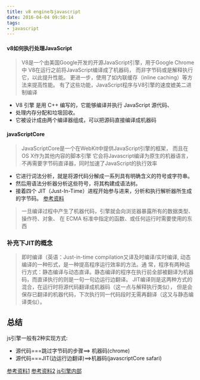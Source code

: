 ```yaml
---
title: v8 engine与javascript
date: 2016-04-04 09:50:14
tags: 
- javascript
---
```


#### v8如何执行处理JavaScript

> V8是一个由美国Google开发的开源JavaScript引擎，用于Google Chrome中
> V8在运行之前将JavaScript编译成了机器码，
> 而非字节码或是解释执行它，以此提升性能。
> 更进一步，使用了如内联缓存（inline caching）等方法来提高性能。
>有了这些功能，JavaScript程序与V8引擎的速度媲美二进制编译

- V8 引擎 是用 C++ 编写的，它能够编译并执行 JavaScript 源代码、
- 处理内存分配和垃圾回收。
- 它被设计成由两个编译器组成，可以把源码直接编译成机器码

#### javaScriptCore
>JavaScriptCore是一个在WebKit中提供JavaScript引擎的框架，
> 而且在OS X作为其他内容的脚本引擎
> 它会将Javascript编译为原生的机器语言，
> 不再需要字节码直译器，同时加速了JavaScript的执行效率

- 它进行词法分析，就是将源代码分解成一系列具有明确含义的符号或字符串。
-  然后用语法分析器分析这些符号，将其构建成语法树。
-  接着四个 JIT（Just-In-Time）进程开始参与进来，分析和执行解析器所生成的字节码。
[参考资料](http://web.jobbole.com/84351/)

> 一旦编译过程中产生了机器代码，引擎就会向浏览器暴露所有的数据类型、操作符、对象、
> 在 ECMA 标准中指定的函数、或任何运行时需要使用的东西

### 补充下JIT的概念
>即时编译（英语：Just-in-time compilation又译及时编译/实时编译,
>动态编译的一种形式，是一种提高程序运行效率的方法。通
>常，程序有两种运行方式：静态编译与动态直译。静态编译的程序在执行前全部被翻译为机器码，而直译执行的则是一句一句边运行边翻译。
>JIT编译则是这两种方式的混合，在运行时将源代码翻译成机器码（这一点与解释执行类似），
>但是会保存已翻译的机器代码，下次执行同一代码段时无需再翻译（这又与静态编译类似）。
## 总结
js引擎一般有2种实现方式:
- 源代码===跳过字节码的步骤==> 机器码(chrome)
- 源代码===JIT(边运行边翻译)==>机器码(javascriptCore safari)

[参考资料1](https://zh.wikipedia.org/wiki/%E5%8D%B3%E6%99%82%E7%B7%A8%E8%AD%AF)
[参考资料2](http://javascript.ruanyifeng.com/bom/engine.html)
[js引擎内部](https://segmentfault.com/q/1010000000491499)